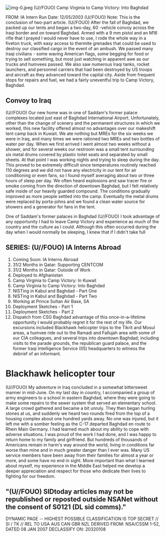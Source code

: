 ![img-0.jpeg](img-0.jpeg)
(U//FOUO) Camp Virginia to Camp Victory: Into Baghdad

FROM:
IA Intern
Run Date: 12/05/2003
(U//FOUO) Note: This is the conclusion of
two-part article.
(U//FOUO) After the fall of Baghdad, we packed up our tents and began a two-day, 60 -vehicle convoy across the Iraqi border and on toward Baghdad. Armed with a 9 mm pistol and an M16 rifle that I prayed I would never have to use, I rode the whole way in a fiveton truck, with easy access to thermite grenades that could be used to destroy our classified cargo in the event of an ambush. We passed many Iraqi civilians - some waving American flags, some begging for food or trying to sell something, but most just watching in apparent awe as our trucks and humvees passed. We also saw numerous Iraqi tanks, rocket launchers, and personnel carriers that had been destroyed by US troops and aircraft as they advanced toward the capital city. Aside from frequent stops for repairs and fuel, we had a fairly uneventful trip to Camp Victory, Baghdad.

## Convoy to Iraq

(U//FOUO) Our new home was in one of Saddam's former palace complexes located just east of Baghdad International Airport. Unfortunately, other than the change of scenery and the permanent structures in which we worked, this new facility offered almost no advantages over our makeshift tent camp back in Kuwait. We ate nothing but MREs for the six weeks we were in Iraq, and many times we were rationed two MREs and two bottles of water per day. When we first arrived I went almost two weeks without a shower, and for several weeks our restroom was a small tent surrounding six metal drums covered by plastic toilet seats and separated by small sheets. At that point I was working nights and trying to sleep during the day. This proved to be extremely difficult since temperatures routinely reached 110 degrees and we did not have any electricity in our tent for air conditioning or even fans, so I found myself averaging about two or three hours of sleep per day. We often heard explosions and saw tracer fire or smoke coming from the direction of downtown Baghdad, but I felt relatively safe inside of our heavily guarded compound. The conditions gradually improved as more people settled into the camp. Eventually the metal drums were replaced by porta-johns and we found a clean water source for showers and a generator for fans in the tent.

One of Saddam's former palaces in Baghdad
(U//FOUO) I took advantage of any opportunity I had to leave Camp Victory and experience as much of the country and the culture as I could. Although this often occurred during the day when I would normally be sleeping, I knew that if I didn't take full

## SERIES: (U//FOUO) IA Interns Abroad

1. Coming Soon: IA Interns Abroad
2. $31 / 2$ Months in Qatar: Supporting CENTCOM
3. $31 / 2$ Months in Qatar: Outside of Work
4. Deployed to Afghanistan
5. Camp Virginia to Camp Victory: In Kuwait
6. Camp Virginia to Camp Victory: Into Baghdad
7. NISTing in Kabul and Baghdad - Part One
8. NISTing in Kabul and Baghdad - Part Two
9. Working at Prince Sultan Air Base, SA
10. Deployment Sketches - Part 1
11. Deployment Sketches - Part 2
12. Dispatch from CSG Baghdad
advantage of this once-in-a-lifetime opportunity I would probably regret it for the rest of my life. Our excursions included Blackhawk helicopter trips to the Tikrit and Mosul areas, a humvee ride out to the Ramadi and Fallujah area with some of our CIA colleagues, and several trips into downtown Baghdad; including visits to the parade grounds, the republican guard palace, and the former Iraqi Intelligence Service (IIS) headquarters to witness the debrief of an informant.

# Blackhawk helicopter tour 

(U//FOUO) My adventure in Iraq concluded in a somewhat bittersweet manner in mid-June. On my last day in country, I accompanied a group of army engineers to a school in eastern Baghdad, where they were going to make some repairs to the sewer system that served an elementary school. A large crowd gathered and became a bit unruly. They then began hurling stones at us, and suddenly we heard two rounds fired from the top of a housing complex about one hundred yards away. No one was injured, but it left me with a somber feeling as the C-17 departed Baghdad en route to Rhein Main Germany. I had learned much about my ability to cope with adverse situations. I was proud of the work I had done, and I was happy to return home to my family and girlfriend. But hundreds of thousands of Americans remain in harm's way around the world, living in conditions far worse than mine and in much greater danger than I ever was. Many US service members have been away from their families for almost a year or more, and some have no end in sight. More important than what I learned about myself, my experience in the Middle East helped me develop a deeper appreciation and respect for those who dedicate their lives to fighting for our freedom.

## "(U//FOUO) SIDtoday articles may not be republished or reposted outside NSANet without the consent of S0121 (DL sid comms)."

DYNAMIC PAGE -- HIGHEST POSSIBLE CLASSIFICATION IS TOP SECRET // SI / TK // REL TO USA AUS CAN GBR NZL DERIVED FROM: NSA/CSSM 1-52, DATED 08 JAN 2007 DECLASSIFY ON: 20320108
